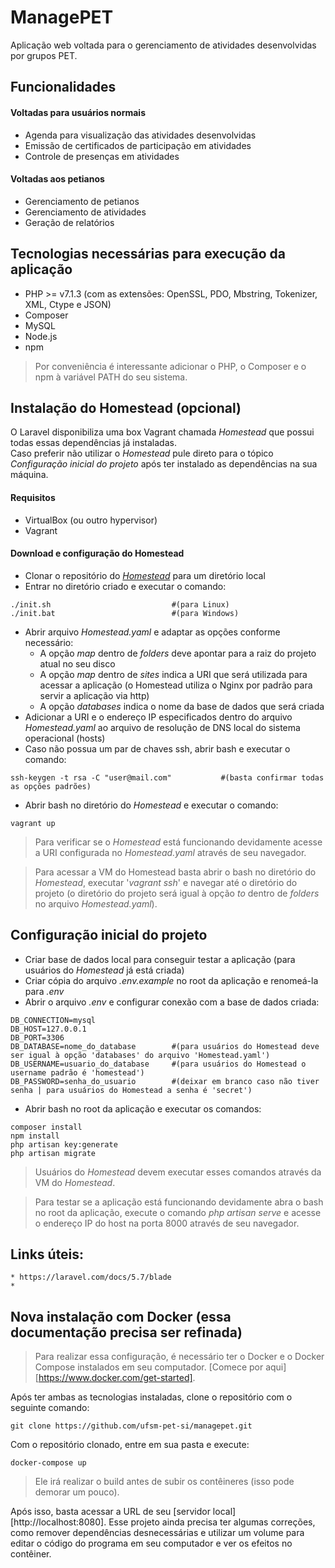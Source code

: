 # ManagePET
Aplicação web voltada para o gerenciamento de atividades desenvolvidas por grupos PET.
## Funcionalidades
#### Voltadas para usuários normais
* Agenda para visualização das atividades desenvolvidas
* Emissão de certificados de participação em atividades
* Controle de presenças em atividades
#### Voltadas aos petianos
* Gerenciamento de petianos
* Gerenciamento de atividades
* Geração de relatórios
## Tecnologias necessárias para execução da aplicação
* PHP >= v7.1.3 (com as extensões: OpenSSL, PDO, Mbstring, Tokenizer, XML, Ctype e JSON)
* Composer
* MySQL
* Node.js
* npm
> Por conveniência é interessante adicionar o PHP, o Composer e o npm à variável PATH do seu sistema.
## Instalação do Homestead (opcional)
O Laravel disponibiliza uma box Vagrant chamada *Homestead* que possui todas essas dependências já instaladas.\
Caso preferir não utilizar o *Homestead* pule direto para o tópico *Configuração inicial do projeto* após ter instalado as dependências na sua máquina.
#### Requisitos
* VirtualBox (ou outro hypervisor)
* Vagrant
#### Download e configuração do Homestead
* Clonar o repositório do [*Homestead*](https://github.com/laravel/homestead) para um diretório local 
* Entrar no diretório criado e executar o comando:
```
./init.sh                           #(para Linux)
./init.bat                          #(para Windows)
```
* Abrir arquivo *Homestead.yaml* e adaptar as opções conforme necessário:
    * A opção *map* dentro de *folders* deve apontar para a raiz do projeto atual no seu disco
    * A opção *map* dentro de *sites* indica a URI que será utilizada para acessar a aplicação (o Homestead utiliza o Nginx por padrão para servir a aplicação via http)
    * A opção *databases* indica o nome da base de dados que será criada
* Adicionar a URI e o endereço IP especificados dentro do arquivo *Homestead.yaml* ao arquivo de resolução de DNS local do sistema operacional (hosts)
* Caso não possua um par de chaves ssh, abrir bash e executar o comando:
```
ssh-keygen -t rsa -C "user@mail.com"           #(basta confirmar todas as opções padrões)
```
* Abrir bash no diretório do *Homestead* e executar o comando:
```
vagrant up
```
> Para verificar se o *Homestead* está funcionando devidamente acesse a URI configurada no *Homestead.yaml* através de seu navegador.

> Para acessar a VM do Homestead basta abrir o bash no diretório do *Homestead*, executar '*vagrant ssh*' e navegar até o diretório do projeto (o diretório do projeto será igual à opção *to* dentro de *folders* no arquivo *Homestead.yaml*).
## Configuração inicial do projeto
* Criar base de dados local para conseguir testar a aplicação (para usuários do *Homestead* já está criada)
* Criar cópia do arquivo *.env.example* no root da aplicação e renomeá-la para *.env*
* Abrir o arquivo *.env* e configurar conexão com a base de dados criada:
```
DB_CONNECTION=mysql
DB_HOST=127.0.0.1
DB_PORT=3306
DB_DATABASE=nome_do_database        #(para usuários do Homestead deve ser igual à opção 'databases' do arquivo 'Homestead.yaml')
DB_USERNAME=usuario_do_database     #(para usuários do Homestead o username padrão é 'homestead')
DB_PASSWORD=senha_do_usuario        #(deixar em branco caso não tiver senha | para usuários do Homestead a senha é 'secret')
```
* Abrir bash no root da aplicação e executar os comandos:
```
composer install
npm install
php artisan key:generate
php artisan migrate
```
> Usuários do *Homestead* devem executar esses comandos através da VM do *Homestead*.

> Para testar se a aplicação está funcionando devidamente abra o bash no root da aplicação, execute o comando *php artisan serve* e acesse o endereço IP do host na porta 8000 através de seu navegador.

## Links úteis:
    * https://laravel.com/docs/5.7/blade
    * 


## Nova instalação com Docker (essa documentação precisa ser refinada)

> Para realizar essa configuração, é necessário ter o Docker e o Docker Compose instalados em seu computador. [Comece por aqui][https://www.docker.com/get-started].

Após ter ambas as tecnologias instaladas, clone o repositório com o seguinte comando:

```
git clone https://github.com/ufsm-pet-si/managepet.git
```

Com o repositório clonado, entre em sua pasta e execute:

```
docker-compose up
```

> Ele irá realizar o build antes de subir os contêineres (isso pode demorar um pouco).

Após isso, basta acessar a URL de seu [servidor local][http://localhost:8080]. Esse projeto ainda precisa ter algumas correções, como remover dependências desnecessárias e utilizar um volume para editar o código do programa em seu computador e ver os efeitos no contêiner.
